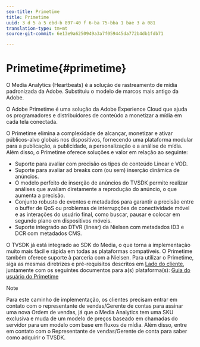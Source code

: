 ```yaml
---
seo-title: Primetime
title: Primetime
uuid: 3 d 5 a 5 ebd-b 897-40 f 6-ba 75-bba 1 bae 3 a 081
translation-type: tm+mt
source-git-commit: 6e13e9a6250949a3a7f059445da772b4db1fdb71

---
```



# Primetime{#primetime}

O Media Analytics (Heartbeats) é a solução de rastreamento de mídia padronizada da Adobe. Substituiu o modelo de marcos mais antigo da Adobe.

O Adobe Primetime é uma solução da Adobe Experience Cloud que ajuda os programadores e distribuidores de conteúdo a monetizar a mídia em cada tela conectada.

O Primetime elimina a complexidade de alcançar, monetizar e ativar públicos-alvo globais nos dispositivos, fornecendo uma plataforma modular para a publicação, a publicidade, a personalização e a análise de mídia. Além disso, o Primetime oferece soluções e valor em relação ao seguinte:

* Suporte para avaliar com precisão os tipos de conteúdo Linear e VOD.
* Suporte para avaliar ad breaks com (ou sem) inserção dinâmica de anúncios.
* O modelo perfeito de inserção de anúncios do TVSDK permite realizar análises que avaliam diretamente a reprodução do anúncio, o que aumenta a precisão.
* Conjunto robusto de eventos e metadados para garantir a precisão entre o buffer de QoS ou problemas de interrupções de conectividade móvel e as interações do usuário final, como buscar, pausar e colocar em segundo plano em dispositivos móveis.
* Suporte integrado ao DTVR (linear) da Nielsen com metadados ID3 e DCR com metadados CMS.

O TVSDK já está integrado ao SDK do Media, o que torna a implementação muito mais fácil e rápida em todas as plataformas compatíveis. O Primetime também oferece suporte à parceria com a Nielsen. Para utilizar o Primetime, siga as mesmas diretrizes e pré-requisitos descritos em  [Lado do cliente](../../intro-to-ava/implementation-paths/client-side-path.md), juntamente com os seguintes documentos para a(s) plataforma(s): [Guia do usuário do Primetime](https://helpx.adobe.com/primetime/user-guide.html)

>[!NOTE]
>
>Para este caminho de implementação, os clientes precisam entrar em contato com o representante de vendas/Gerente de contas para assinar uma nova Ordem de vendas, já que o Media Analytics tem uma SKU exclusiva e muda de um modelo de preços baseado em chamadas do servidor para um modelo com base em fluxos de mídia. Além disso, entre em contato com o Representante de vendas/Gerente de conta para saber como adquirir o TVSDK.

